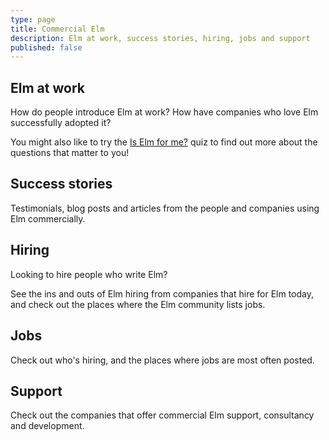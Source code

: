```yaml
---
type: page
title: Commercial Elm
description: Elm at work, success stories, hiring, jobs and support
published: false
---
```



## Elm at work

How do people introduce Elm at work? How have companies who love Elm successfully adopted it?

You might also like to try the [Is Elm for me?](/quiz/is-elm-for-me) quiz to find out more about the questions that matter to you!

<buttonSecondary label="See more" url="/commercial/elm-at-work" />


## Success stories

Testimonials, blog posts and articles from the people and companies using Elm commercially.

<buttonSecondary label="See more" url="/commercial/success-stories" />


## Hiring

Looking to hire people who write Elm?

See the ins and outs of Elm hiring from companies that hire for Elm today, and check out the places where the Elm community lists jobs.

<buttonSecondary label="See more" url="/commercial/hiring" />


## Jobs

Check out who's hiring, and the places where jobs are most often posted.

<buttonSecondary label="See more" url="/commercial/jobs" />


## Support

Check out the companies that offer commercial Elm support, consultancy and development.

<buttonSecondary label="See more" url="/commercial/support" />
